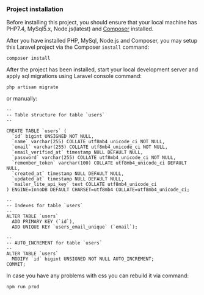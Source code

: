 
### Project installation

Before installing this project, you should ensure that your local machine has PHP7.4, MySql5.x, Node.js(latest) and [Composer](https://getcomposer.org/) installed.

After you have installed PHP, MySql, Node.js and Composer, you may setup this Laravel project via the Composer `install` command:
```$xslt
composer install
```
After the project has been installed, start your local development server and apply sql migrations using Laravel console command:
```$xslt
php artisan migrate
```
or manually:
```$xslt
--
-- Table structure for table `users`
--

CREATE TABLE `users` (
  `id` bigint UNSIGNED NOT NULL,
  `name` varchar(255) COLLATE utf8mb4_unicode_ci NOT NULL,
  `email` varchar(255) COLLATE utf8mb4_unicode_ci NOT NULL,
  `email_verified_at` timestamp NULL DEFAULT NULL,
  `password` varchar(255) COLLATE utf8mb4_unicode_ci NOT NULL,
  `remember_token` varchar(100) COLLATE utf8mb4_unicode_ci DEFAULT NULL,
  `created_at` timestamp NULL DEFAULT NULL,
  `updated_at` timestamp NULL DEFAULT NULL,
  `mailer_lite_api_key` text COLLATE utf8mb4_unicode_ci
) ENGINE=InnoDB DEFAULT CHARSET=utf8mb4 COLLATE=utf8mb4_unicode_ci;

--
-- Indexes for table `users`
--
ALTER TABLE `users`
  ADD PRIMARY KEY (`id`),
  ADD UNIQUE KEY `users_email_unique` (`email`);

--
-- AUTO_INCREMENT for table `users`
--
ALTER TABLE `users`
  MODIFY `id` bigint UNSIGNED NOT NULL AUTO_INCREMENT;
COMMIT;
``` 
In case you have any problems with css you can rebuild it via command:
```$xslt
npm run prod
```
